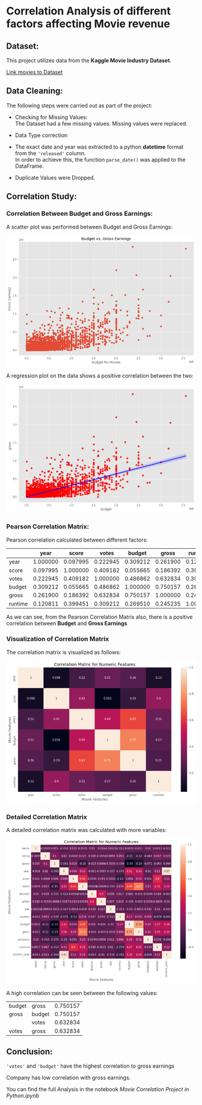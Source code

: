 # Correlation Analysis of different factors affecting Movie revenue


## Dataset: 

This project utilizes data from the **Kaggle Movie Industry Dataset**.

[Link movies to Dataset](https://www.kaggle.com/danielgrijalvas/movies)

## Data Cleaning:

The following steps were carried out as part of the project: 

* Checking for Missing Values:  
    The Dataset had a few missing values. Missing values were replaced.

* Data Type correction
* The exact date and year was extracted to a python **datetime** format from the ```'released'``` column.  
    In order to achieve this, the function ```parse_date()``` was applied to the DataFrame. 

* Duplicate Values were Dropped.

## Correlation Study: 

### Correlation Between Budget and Gross Earnings:

A scatter plot was performed between Budget and Gross Earnings:

![Scatter Plot: Budget vs. Gross Earnings](budget-vs-gross.png)

A regression plot on the data shows a positive correlation between the two:

![Regression Plot: Budget vs. Gross Earnings](budget-vs-gross-regplot.png)

### Pearson Correlation Matrix:

Pearson correlation calculated between different factors:

|      |year  |score   |votes	     |budget     |	gross     | runtime  |
|------|--------|------------|-----------|------------|----------|-----------|
|year|1.000000|	0.097995|	0.222945|	0.309212|	0.261900|	0.120811|
|score|	0.097995|	1.000000|	0.409182|	0.055665|	0.186392|	0.399451|
|votes|	0.222945|	0.409182|	1.000000|	0.486862|	0.632834|	0.309212|
|budget|	0.309212|	0.055665|	0.486862|	1.000000|	0.750157|	0.269510
|gross|	0.261900|	0.186392|	0.632834|	0.750157|	1.000000|	0.245235|
|runtime|	0.120811|	0.399451|	0.309212|	0.269510|	0.245235|	1.000000|

As we can see, from the Pearson Correlation Matrix also, there is a positive correlation between **Budget** and **Gross Earnings**

### Visualization of Correlation Matrix

The correlation matrix is visualized as follows: 

![Correlation Matrix](correlation-matrix.png)

### Detailed Correlation Matrix

A detailed correlation matrix was calculated with more variables: 

![Detailed Correlation Matrix](correlation-matrix-detailed.png)

A high correlation can be seen between the following values: 

||||
|------|---------------|-----------------|
|budget|        gross|           0.750157|
|gross|         budget|          0.750157|
||votes|           0.632834|
|votes|         gross|           0.632834|


## Conclusion:

```'votes'``` and ```'budget'``` have the highest correlation to gross earnings

Company has low correlation with gross earnings. 

You can find the full Analysis in the notebook *Movie Correlation Project in Python.ipynb*
